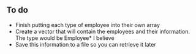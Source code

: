 ## To do

* Finish putting each type of employee into their own array
* Create a vector that will contain the employees and their information. The type would be Employee* I believe
* Save this information to a file so you can retrieve it later
